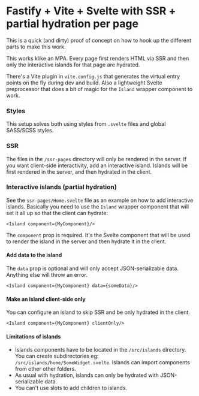 # Fastify + Vite + Svelte with SSR + partial hydration per page

This is a quick (and dirty) proof of concept on how to hook up the different parts to make this work.

This works klike an MPA. Every page first renders HTML via SSR and then only the interactive islands for that page are hydrated.

There's a Vite plugin in `vite.config.js` that generates the virtual entry points on the fly during dev and build. Also a lightweight Svelte preprocessor that does a bit of magic for the `Island` wrapper component to work.

### Styles

This setup solves both using styles from `.svelte` files and global SASS/SCSS styles.

### SSR

The files in the `/ssr-pages` directory will only be rendered in the server. If you want client-side interactivity, add an interactive island. Islands will be first rendered in the server, and then hydrated in the client.

### Interactive islands (partial hydration)

See the `ssr-pages/Home.svelte` file as an example on how to add interactive islands. Basically you need to use the `Island` wrapper component that will set it all up so that the client can hydrate:

```svelte
<Island component={MyComponent}/>
```

The `component` prop is required. It's the Svelte component that will be used to render the island in the server and then hydrate it in the client.

#### Add data to the island

The `data` prop is optional and will only accept JSON-serializable data. Anything else will throw an error.

```svelte
<Island component={MyComponent} data={someData}/>
```

#### Make an island client-side only

You can configure an island to skip SSR and be only hydrated in the client.

```svelte
<Island component={MyComponent} clientOnly/>
```

#### Limitations of islands

* Islands components have to be located in the `/src/islands` directory. You can create subdirectories eg: `/src/islands/home/SomeWidget.svelte`. Islands can import components from other other folders.
* As usual with hydration, islands can only be hydrated with JSON-serializable data.
* You can't use slots to add children to islands.